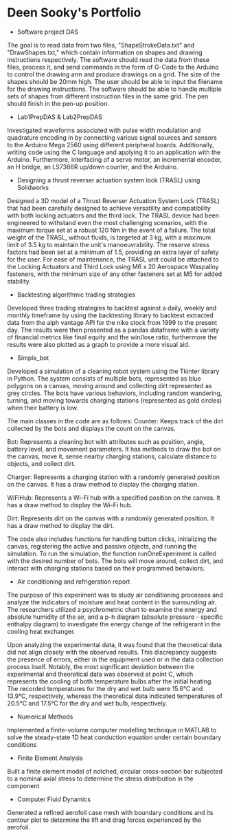# Deen Sooky's Portfolio 

- Software project DAS

The goal is to read data from two files, "ShapeStrokeData.txt" and "DrawShapes.txt," which contain information on shapes and drawing instructions respectively. 
The software should read the data from these files, process it, and send commands in the form of G-Code to the Arduino to control the drawing arm and produce drawings on a grid. The size of the shapes should be 20mm high. 
The user should be able to input the filename for the drawing instructions. The software should be able to handle multiple sets of shapes from different instruction files in the same grid. The pen should finish in the pen-up position.
 
 - Lab1PrepDAS & Lab2PrepDAS
 
 Investigated waveforms associated with pulse width modulation and quadrature encoding in by connecting various signal sources and sensors to the Arduino Mega 2560 using different peripheral boards. 
 Additionally, writing code using the C language and applying it to an application with the Arduino. 
 Furthermore, interfacing of a servo motor, an incremental encoder, an H bridge, an LS7366R up/down counter, and the Arduino.
 
 - Designing a thrust reverser actuation system lock (TRASL) using Solidworks
 
  Designed a 3D model of a Thrust Reverser Actuation System Lock (TRASL) that had been carefully designed to achieve versatility and compatibility with both locking actuators and the third lock. 
 The TRASL device had been engineered to withstand even the most challenging scenarios, with the maximum torque set at a robust 120 Nm in the event of a failure. The total weight of the TRASL, without fluids, is targeted at 3 kg, with a maximum limit of 3.5 kg to maintain the unit's manoeuvrability. The reserve stress factors had been set at a minimum of 1.5, providing an extra layer of safety for the user.
 For ease of maintenance, the TRASL unit could be attached to the Locking Actuators and Third Lock using M6 x 20 Aerospace Waspalloy fasteners, with the minimum size of any other fasteners set at M5 for added stability.

- Backtesting algorithmic trading strategies

Developed three trading strategies to backtest against a daily, weekly and monthly timeframe by using the backtesting library to backtest extracted data from the alph vantage API for the nike stock from 1999 to the present day. The results were then presented as a pandas dataframe with a variety of financial metrics like final equity and the win/lose ratio, furthermore the results were also plotted as a graph to provide a more visual aid.

- Simple_bot

Developed a simulation of a cleaning robot system using the Tkinter library in Python. The system consists of multiple bots, represented as blue polygons on a canvas, moving around and collecting dirt represented as grey circles. The bots have various behaviors, including random wandering, turning, and moving towards charging stations (represented as gold circles) when their battery is low.

The main classes in the code are as follows:
Counter: Keeps track of the dirt collected by the bots and displays the count on the canvas.

Bot: Represents a cleaning bot with attributes such as position, angle, battery level, and movement parameters. It has methods to draw the bot on the canvas, move it, sense nearby charging stations, calculate distance to objects, and collect dirt.

Charger: Represents a charging station with a randomly generated position on the canvas. It has a draw method to display the charging station.

WiFiHub: Represents a Wi-Fi hub with a specified position on the canvas. It has a draw method to display the Wi-Fi hub.

Dirt: Represents dirt on the canvas with a randomly generated position. It has a draw method to display the dirt.

The code also includes functions for handling button clicks, initializing the canvas, registering the active and passive objects, and running the simulation.
To run the simulation, the function runOneExperiment is called with the desired number of bots. The bots will move around, collect dirt, and interact with charging stations based on their programmed behaviors.

- Air conditioning and refrigeration report 

The purpose of this experiment was to study air conditioning processes and analyze the indicators of moisture and heat content in the surrounding air. The researchers utilized a psychrometric chart to examine the energy and absolute humidity of the air, and a p-h diagram (absolute pressure - specific enthalpy diagram) to investigate the energy change of the refrigerant in the cooling heat exchanger.

Upon analyzing the experimental data, it was found that the theoretical data did not align closely with the observed results. This discrepancy suggests the presence of errors, either in the equipment used or in the data collection process itself. Notably, the most significant deviation between the experimental and theoretical data was observed at point C, which represents the cooling of both temperature bulbs after the initial heating. The recorded temperatures for the dry and wet bulb were 15.6°C and 13.9°C, respectively, whereas the theoretical data indicated temperatures of 20.5°C and 17.5°C for the dry and wet bulb, respectively.

- Numerical Methods 

Implemented a finite-volume computer modelling technique in MATLAB to solve the steady-state 1D heat conduction equation under certain boundary conditions

- Finite Element Analysis 

Built a finite element model of notched, circular cross-section bar subjected to a nominal axial stress to determine the stress distribution in the component

- Computer Fluid Dynamics

Generated a refined aerofoil case mesh with boundary conditions and its contour plot to determine the lift and drag forces experienced by the aerofoil.


